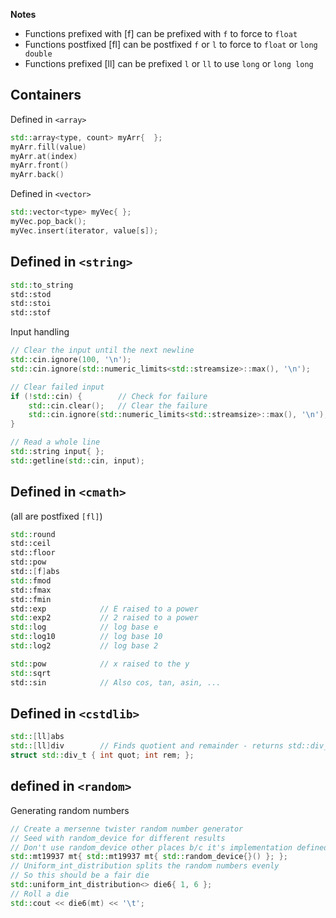 **Notes**
- Functions prefixed with [f] can be prefixed with `f` to force to `float`
- Functions postfixed [fl] can be postfixed `f` or `l` to force to `float` or `long double`
- Functions prefixed [ll] can be prefixed `l` or `ll` to use `long` or `long long`

## Containers
Defined in `<array>`
```cpp
std::array<type, count> myArr{  };
myArr.fill(value)
myArr.at(index)
myArr.front()
myArr.back()
```
Defined in `<vector>`
```cpp
std::vector<type> myVec{ };
myVec.pop_back();
myVec.insert(iterator, value[s]);
```


## Defined in `<string>`
```cpp
std::to_string
std::stod
std::stoi
std::stof
```

Input handling
```cpp
// Clear the input until the next newline
std::cin.ignore(100, '\n');
std::cin.ignore(std::numeric_limits<std::streamsize>::max(), '\n');

// Clear failed input
if (!std::cin) {        // Check for failure
    std::cin.clear();   // Clear the failure
    std::cin.ignore(std::numeric_limits<std::streamsize>::max(), '\n'); // Clear any extra input
}

// Read a whole line
std::string input{ };
std::getline(std::cin, input);
```

## Defined in `<cmath>`
(all are postfixed `[fl]`)
```cpp
std::round
std::ceil
std::floor
std::pow
std::[f]abs
std::fmod
std::fmax
std::fmin
std::exp            // E raised to a power
std::exp2           // 2 raised to a power
std::log            // log base e
std::log10          // log base 10
std::log2           // log base 2

std::pow            // x raised to the y
std::sqrt
std::sin            // Also cos, tan, asin, ...
```


## Defined in `<cstdlib>`
```cpp
std::[ll]abs
std::[ll]div        // Finds quotient and remainder - returns std::div_t
struct std::div_t { int quot; int rem; };
```

## defined in `<random>`
Generating random numbers
```cpp
// Create a mersenne twister random number generator
// Seed with random_device for different results
// Don't use random_device other places b/c it's implementation defined
std::mt19937 mt{ std::mt19937 mt{ std::random_device{}() }; };
// Uniform_int_distribution splits the random numbers evenly
// So this should be a fair die
std::uniform_int_distribution<> die6{ 1, 6 };
// Roll a die
std::cout << die6(mt) << '\t';
```